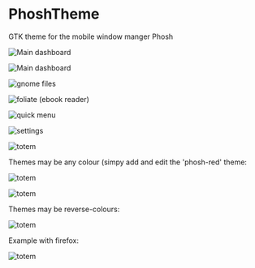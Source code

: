 # PhoshTheme
GTK theme for the mobile window manger Phosh

![Main dashboard](/screenshots/overview-clean.png)

![Main dashboard](/screenshots/overview2.png)

![gnome files](/screenshots/files.png)

![foliate (ebook reader)](/screenshots/foliate.png)

![quick menu](/screenshots/quickmenu.png)

![settings](screenshots/settings.png)

![totem](/screenshots/totem.png)

Themes may be any colour (simpy add and edit the 'phosh-red' theme:

![totem](/screenshots/phosh-red.png)

![totem](/screenshots/cyan.png)


Themes may be reverse-colours:

![totem](/screenshots/blue.png)

Example with firefox:

![totem](/screenshots/white-blue-firefox.png)

